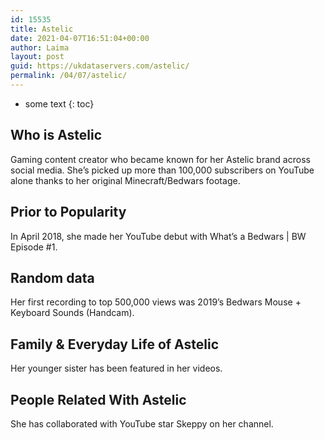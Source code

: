 ```yaml
---
id: 15535
title: Astelic
date: 2021-04-07T16:51:04+00:00
author: Laima
layout: post
guid: https://ukdataservers.com/astelic/
permalink: /04/07/astelic/
---
```


* some text
{: toc}


## Who is Astelic
                  
                  
                  
Gaming content creator who became known for her Astelic brand across social media. She&#8217;s picked up more than 100,000 subscribers on YouTube alone thanks to her original Minecraft/Bedwars footage.
                  
              
            
              
            
                
                
                
## Prior to Popularity
                  
                  
                  
In April 2018, she made her YouTube debut with What&#8217;s a Bedwars | BW Episode #1.
                  
              
            
              
            
                
                
                
## Random data
                  
                  
                  
Her first recording to top 500,000 views was 2019&#8217;s Bedwars Mouse + Keyboard Sounds (Handcam).
                  
              
            
              
            
                
                
                
## Family & Everyday Life of Astelic
                  
                  
                  
Her younger sister has been featured in her videos.
                  
              
            
              
            
                
                
                
## People Related With Astelic
                  
                  
                  
She has collaborated with YouTube star Skeppy on her channel.
                  
              
            
              
            
                
              
            
              
              
            
            
              
            
          
          
          